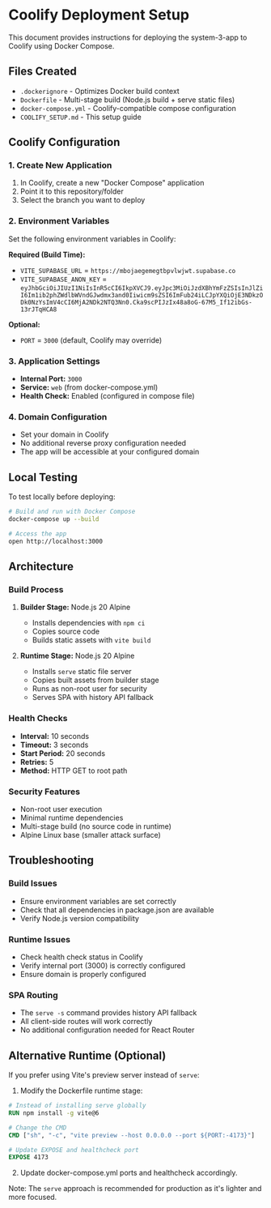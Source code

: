 # Coolify Deployment Setup

This document provides instructions for deploying the system-3-app to Coolify using Docker Compose.

## Files Created

- `.dockerignore` - Optimizes Docker build context
- `Dockerfile` - Multi-stage build (Node.js build + serve static files)
- `docker-compose.yml` - Coolify-compatible compose configuration
- `COOLIFY_SETUP.md` - This setup guide

## Coolify Configuration

### 1. Create New Application
1. In Coolify, create a new "Docker Compose" application
2. Point it to this repository/folder
3. Select the branch you want to deploy

### 2. Environment Variables
Set the following environment variables in Coolify:

**Required (Build Time):**
- `VITE_SUPABASE_URL` = `https://mbojaegemegtbpvlwjwt.supabase.co`
- `VITE_SUPABASE_ANON_KEY` = `eyJhbGciOiJIUzI1NiIsInR5cCI6IkpXVCJ9.eyJpc3MiOiJzdXBhYmFzZSIsInJlZiI6Im1ib2phZWdlbWVndGJwdmx3and0Iiwicm9sZSI6ImFub24iLCJpYXQiOjE3NDkzODk0NzYsImV4cCI6MjA2NDk2NTQ3Nn0.Cka9scPIJzIx48a8oG-67M5_If12ibGs-13rJTqHCA8`

**Optional:**
- `PORT` = `3000` (default, Coolify may override)

### 3. Application Settings
- **Internal Port:** `3000`
- **Service:** `web` (from docker-compose.yml)
- **Health Check:** Enabled (configured in compose file)

### 4. Domain Configuration
- Set your domain in Coolify
- No additional reverse proxy configuration needed
- The app will be accessible at your configured domain

## Local Testing

To test locally before deploying:

```bash
# Build and run with Docker Compose
docker-compose up --build

# Access the app
open http://localhost:3000
```

## Architecture

### Build Process
1. **Builder Stage:** Node.js 20 Alpine
   - Installs dependencies with `npm ci`
   - Copies source code
   - Builds static assets with `vite build`

2. **Runtime Stage:** Node.js 20 Alpine
   - Installs `serve` static file server
   - Copies built assets from builder stage
   - Runs as non-root user for security
   - Serves SPA with history API fallback

### Health Checks
- **Interval:** 10 seconds
- **Timeout:** 3 seconds
- **Start Period:** 20 seconds
- **Retries:** 5
- **Method:** HTTP GET to root path

### Security Features
- Non-root user execution
- Minimal runtime dependencies
- Multi-stage build (no source code in runtime)
- Alpine Linux base (smaller attack surface)

## Troubleshooting

### Build Issues
- Ensure environment variables are set correctly
- Check that all dependencies in package.json are available
- Verify Node.js version compatibility

### Runtime Issues
- Check health check status in Coolify
- Verify internal port (3000) is correctly configured
- Ensure domain is properly configured

### SPA Routing
- The `serve -s` command provides history API fallback
- All client-side routes will work correctly
- No additional configuration needed for React Router

## Alternative Runtime (Optional)

If you prefer using Vite's preview server instead of `serve`:

1. Modify the Dockerfile runtime stage:
```dockerfile
# Instead of installing serve globally
RUN npm install -g vite@6

# Change the CMD
CMD ["sh", "-c", "vite preview --host 0.0.0.0 --port ${PORT:-4173}"]

# Update EXPOSE and healthcheck port
EXPOSE 4173
```

2. Update docker-compose.yml ports and healthcheck accordingly.

Note: The `serve` approach is recommended for production as it's lighter and more focused.
